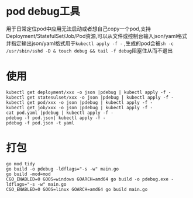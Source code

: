 # pod debug工具

用于日常定位pod中应用无法启动或者想自己copy一个pod,支持Deployment/StatefulSet/Job/Pod资源,可以从文件或控制台输入json/yaml格式并指定输出json/yaml格式用于`kubectl apply -f -`
,生成的pod会被`sh -c /usr/sbin/sshd -D & touch debug && tail -f debug`阻塞住从而不退出

# 使用

```shell
kubectl get deployment/xxx -o json |pdebug | kubectl apply -f -
kubectl get statesulset/xxx -o json |pdebug | kubectl apply -f -
kubectl get pod/xxx -o json |pdebug | kubectl apply -f -
kubectl get job/xxx -o json |pdebug | kubectl apply -f -
cat pod.yaml |pdebug | kubectl apply -f -
pdebug -f pod.json| kubectl apply -f -
pdebug -f pod.json -t yaml
```

# 打包

```shell
go mod tidy
go build -o pdebug -ldflags="-s -w" main.go
go build -mod=mod
CGO_ENABLED=0 GOOS=windows GOARCH=amd64 go build -o pdebug.exe -ldflags="-s -w" main.go
CGO_ENABLED=0 GOOS=linux GOARCH=amd64 go build main.go
```
